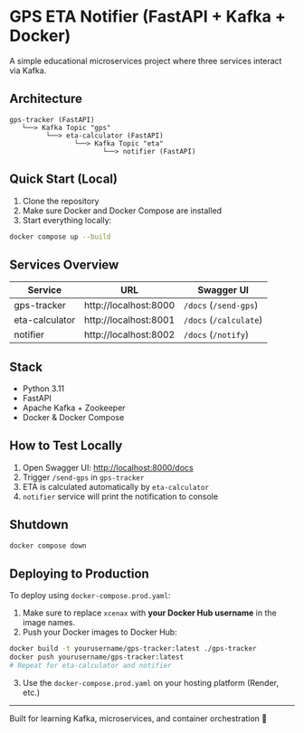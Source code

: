 # GPS ETA Notifier (FastAPI + Kafka + Docker)

A simple educational microservices project where three services interact via Kafka.

## Architecture

```
gps-tracker (FastAPI)
   └──> Kafka Topic "gps"
         └──> eta-calculator (FastAPI)
                └──> Kafka Topic "eta"
                       └──> notifier (FastAPI)
```

## Quick Start (Local)

1. Clone the repository
2. Make sure Docker and Docker Compose are installed
3. Start everything locally:

```bash
docker compose up --build
```

## Services Overview

| Service         | URL                        | Swagger UI           |
|-----------------|----------------------------|-----------------------|
| gps-tracker     | http://localhost:8000      | `/docs` (`/send-gps`) |
| eta-calculator  | http://localhost:8001      | `/docs` (`/calculate`) |
| notifier        | http://localhost:8002      | `/docs` (`/notify`)   |

## Stack

- Python 3.11
- FastAPI
- Apache Kafka + Zookeeper
- Docker & Docker Compose

## How to Test Locally

1. Open Swagger UI: [http://localhost:8000/docs](http://localhost:8000/docs)
2. Trigger `/send-gps` in `gps-tracker`
3. ETA is calculated automatically by `eta-calculator`
4. `notifier` service will print the notification to console

## Shutdown

```bash
docker compose down
```

## Deploying to Production

To deploy using `docker-compose.prod.yaml`:

1. Make sure to replace `xcenax` with **your Docker Hub username** in the image names.
2. Push your Docker images to Docker Hub:
```bash
docker build -t yourusername/gps-tracker:latest ./gps-tracker
docker push yourusername/gps-tracker:latest
# Repeat for eta-calculator and notifier
```
3. Use the `docker-compose.prod.yaml` on your hosting platform (Render, etc.)

---

Built for learning Kafka, microservices, and container orchestration 🚀
